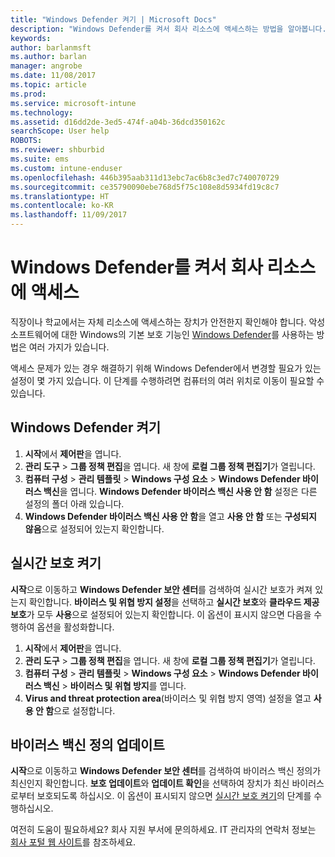 ```yaml
---
title: "Windows Defender 켜기 | Microsoft Docs"
description: "Windows Defender를 켜서 회사 리소스에 액세스하는 방법을 알아봅니다."
keywords: 
author: barlanmsft
ms.author: barlan
manager: angrobe
ms.date: 11/08/2017
ms.topic: article
ms.prod: 
ms.service: microsoft-intune
ms.technology: 
ms.assetid: d16dd2de-3ed5-474f-a04b-36dcd350162c
searchScope: User help
ROBOTS: 
ms.reviewer: shburbid
ms.suite: ems
ms.custom: intune-enduser
ms.openlocfilehash: 446b395aab311d13ebc7ac6b8c3ed7c740070729
ms.sourcegitcommit: ce35790090ebe768d5f75c108e8d5934fd19c8c7
ms.translationtype: HT
ms.contentlocale: ko-KR
ms.lasthandoff: 11/09/2017
---
```

# <a name="turn-on-windows-defender-to-access-company-resources"></a>Windows Defender를 켜서 회사 리소스에 액세스

직장이나 학교에서는 자체 리소스에 액세스하는 장치가 안전한지 확인해야 합니다. 악성 소프트웨어에 대한 Windows의 기본 보호 기능인 [Windows Defender](https://www.microsoft.com/safety/pc-security/windows-defender.aspx)를 사용하는 방법은 여러 가지가 있습니다.

액세스 문제가 있는 경우 해결하기 위해 Windows Defender에서 변경할 필요가 있는 설정이 몇 가지 있습니다. 이 단계를 수행하려면 컴퓨터의 여러 위치로 이동이 필요할 수 있습니다.

## <a name="turn-on-windows-defender"></a>Windows Defender 켜기

1. **시작**에서 **제어판**을 엽니다.
2. **관리 도구** > **그룹 정책 편집**을 엽니다. 새 창에 **로컬 그룹 정책 편집기**가 열립니다.
3. **컴퓨터 구성** > **관리 템플릿** > **Windows 구성 요소** > **Windows Defender 바이러스 백신**을 엽니다. **Windows Defender 바이러스 백신 사용 안 함** 설정은 다른 설정의 폴더 아래 있습니다. 
4. **Windows Defender 바이러스 백신 사용 안 함**을 열고 **사용 안 함** 또는 **구성되지 않음**으로 설정되어 있는지 확인합니다.

## <a name="turn-on-real-time-protection"></a>실시간 보호 켜기

**시작**으로 이동하고 **Windows Defender 보안 센터**를 검색하여 실시간 보호가 켜져 있는지 확인합니다. **바이러스 및 위협 방지 설정**을 선택하고 **실시간 보호**와 **클라우드 제공 보호**가 모두 **사용**으로 설정되어 있는지 확인합니다. 이 옵션이 표시지 않으면 다음을 수행하여 옵션을 활성화합니다.

1. **시작**에서 **제어판**을 엽니다.
2. **관리 도구** > **그룹 정책 편집**을 엽니다. 새 창에 **로컬 그룹 정책 편집기**가 열립니다.
3. **컴퓨터 구성** > **관리 템플릿** > **Windows 구성 요소** > **Windows Defender 바이러스 백신** > **바이러스 및 위협 방지**를 엽니다.
4. **Virus and threat protection area**(바이러스 및 위협 방지 영역) 설정을 열고 **사용 안 함**으로 설정합니다.

## <a name="update-your-antivirus-definitions"></a>바이러스 백신 정의 업데이트

**시작**으로 이동하고 **Windows Defender 보안 센터**를 검색하여 바이러스 백신 정의가 최신인지 확인합니다. **보호 업데이트**와 **업데이트 확인**을 선택하여 장치가 최신 바이러스로부터 보호되도록 하십시오. 이 옵션이 표시되지 않으면 [실시간 보호 켜기](turn-on-defender-windows.md#turn-on-real-time-protection)의 단계를 수행하십시오.

여전히 도움이 필요하세요? 회사 지원 부서에 문의하세요. IT 관리자의 연락처 정보는 [회사 포털 웹 사이트](https://portal.manage.microsoft.com)를 참조하세요.
